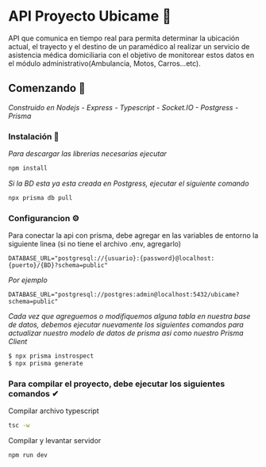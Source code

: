 # API Proyecto Ubicame 📌

API que comunica en tiempo real para permita determinar la ubicación actual, el trayecto y el destino de un paramédico al realizar un servicio de asistencia médica domiciliaria con el objetivo de monitorear estos datos en el módulo administrativo(Ambulancia, Motos, Carros...etc).

## Comenzando 🚀

_Construido en Nodejs - Express - Typescript - Socket.IO - Postgress - Prisma_

### Instalación 🔧

_Para descargar las librerias necesarias ejecutar_
```bash
npm install
```

_Si la BD esta ya esta creada en Postgress, ejecutar el siguiente comando_

```bash
npx prisma db pull
```

### Configurancion ⚙

Para conectar la api con prisma, debe agregar en las variables de entorno la siguiente linea (si no tiene el archivo .env, agregarlo)

```
DATABASE_URL="postgresql://{usuario}:{password}@localhost:{puerto}/{BD}?schema=public"
```

_Por ejemplo_
```
DATABASE_URL="postgresql://postgres:admin@localhost:5432/ubicame?schema=public"
```

_Cada vez que agreguemos o modifiquemos alguna tabla en nuestra base de datos, debemos ejecutar nuevamente los siguientes comandos para actualizar nuestro modelo de datos de prisma asi como nuestro Prisma Client_
```bash
$ npx prisma instrospect
$ npx prisma generate 
```
### Para compilar el proyecto, debe ejecutar los siguientes comandos ✔

Compilar archivo typescript
```bash
tsc -w
```

Compilar y levantar servidor
```bash
npm run dev
```
